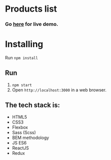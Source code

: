 # Products list

### Go **[here](https://sosibona.github.io/products/)** for live demo.

# Installing

Run `npm install`

## Run

1. `npm start`
2. Open `http://localhost:3000` in a web browser.

## The tech stack is:
+ HTML5
+ CSS3
+ Flexbox
+ Sass (Scss)
+ BEM methodology
+ JS ES6
+ ReactJS
+ Redux
